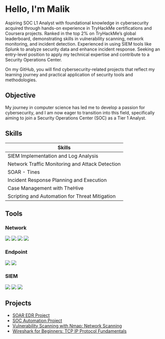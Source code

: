 # Hello, I'm Malik


Aspiring SOC L1 Analyst with foundational knowledge in cybersecurity acquired through hands-on experience in TryHackMe certifications and Coursera projects. Ranked in the top 2% on TryHackMe’s global leaderboard, demonstrating skills in vulnerability scanning, network monitoring, and incident detection. Experienced in using SIEM tools like Splunk to analyze security data and enhance incident response. Seeking an entry-level position to apply my technical expertise and contribute to a Security Operations Center.

On my GitHub, you will find cybersecurity-related projects that reflect my learning journey and practical application of security tools and methodologies.

## Objective

My journey in computer science has led me to develop a passion for cybersecurity, and I am now eager to transition into this field, specifically aiming to join a Security Operations Center (SOC) as a Tier 1 Analyst.

## Skills


| Skills                                       
|-----------------------------------------------
| SIEM Implementation and Log Analysis          
| Network Traffic Monitoring and Attack Detection 
| SOAR - Tines         
| Incident Response Planning and Execution      
| Case Management with TheHive                  
| Scripting and Automation for Threat Mitigation 

## Tools


### Network
<div>
    <img src="https://img.shields.io/badge/-Nmap-4EAA25?&style=for-the-badge&logo=Nmap&logoColor=white" />
    <img src="https://img.shields.io/badge/-Wireshark-1679A7?&style=for-the-badge&logo=Wireshark&logoColor=white" />
    <img src="https://img.shields.io/badge/-Suricata-EF3B2D?&style=for-the-badge&logo=Suricata&logoColor=white" />
    <img src="https://img.shields.io/badge/-Zeek-777BB4?&style=for-the-badge&logo=Zeek&logoColor=white" />
</div>

### Endpoint
<div>
    <img src="https://img.shields.io/badge/-Microsoft_Defender_for_Endpoint-00A4EF?&style=for-the-badge&logo=Microsoft&logoColor=white" />
    <img src="https://img.shields.io/badge/-Velociraptor-4B275F?&style=for-the-badge&logo=Velociraptor&logoColor=white" />
</div>

### SIEM
<div>
    <img src="https://img.shields.io/badge/-Splunk-000000?&style=for-the-badge&logo=Splunk&logoColor=white" />
    <img src="https://img.shields.io/badge/-Elastic-005571?&style=for-the-badge&logo=Elastic&logoColor=white" />
    <img src="https://img.shields.io/badge/-Kibana-005571?&style=for-the-badge&logo=Kibana&logoColor=white" />
</div>



## Projects

- [SOAR EDR Project](https://github.com/malikmohmd/SOAR-EDR-Project)
- [SOC Automation Project](https://github.com/malikmohmd/SOC-Automation-Project-Home-Lab)
- [Vulnerability Scanning with Nmap: Network Scanning](https://github.com/malikmohmd/Vulnerability-Scanning-with-Nmap-Network-Scanning)
- [Wireshark for Beginners: TCP IP Protocol Fundamentals](https://github.com/malikmohmd/Wireshark-for-Beginners-TCP-IP-Protocol-Fundamentals)
